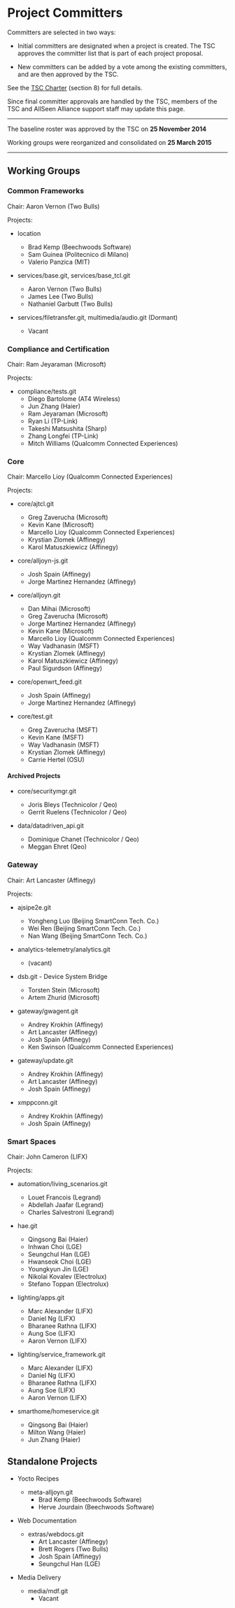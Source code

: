 # Project Committers

Committers are selected in two ways:


*  Initial committers are designated when a project is created. The TSC approves the committer list that is part of each project proposal.

*  New committers can be added by a vote among the existing committers, and are then approved by the TSC.

See the [TSC Charter](https///allseenalliance.org/about/governance/tsc/charter) (section 8) for full details.

Since final committer approvals are handled by the TSC, members of the TSC and AllSeen Alliance support staff may update this page.


----

The baseline roster was approved by the TSC on **25 November 2014**

Working groups were reorganized and consolidated on **25 March 2015**

----

## Working Groups

### Common Frameworks

Chair: Aaron Vernon (Two Bulls)

Projects:

*  location
    * Brad Kemp (Beechwoods Software)
    * Sam Guinea (Politecnico di Milano)
    * Valerio Panzica (MIT)

*  services/base.git, services/base_tcl.git
    * Aaron Vernon (Two Bulls)
    * James Lee (Two Bulls)
    * Nathaniel Garbutt (Two Bulls)

*  services/filetransfer.git, multimedia/audio.git (Dormant)
    * Vacant

### Compliance and Certification

Chair: Ram Jeyaraman (Microsoft)

Projects:

*  compliance/tests.git
    * Diego Bartolome (AT4 Wireless)
    * Jun Zhang (Haier)
    * Ram Jeyaraman (Microsoft)
    * Ryan Li (TP-Link)
    * Takeshi Matsushita (Sharp)
    * Zhang Longfei (TP-Link)
    * Mitch Williams (Qualcomm Connected Experiences)
### Core

Chair: Marcello Lioy (Qualcomm Connected Experiences)

Projects:

*  core/ajtcl.git
    * Greg Zaverucha (Microsoft)
    * Kevin Kane (Microsoft)
    * Marcello Lioy (Qualcomm Connected Experiences)
    * Krystian Zlomek (Affinegy)
    * Karol Matuszkiewicz (Affinegy)

*  core/alljoyn-js.git
    * Josh Spain (Affinegy)
    * Jorge Martinez Hernandez (Affinegy)

*  core/alljoyn.git
    * Dan Mihai (Microsoft)
    * Greg Zaverucha (Microsoft)
    * Jorge Martinez Hernandez (Affinegy)
    * Kevin Kane (Microsoft)
    * Marcello Lioy (Qualcomm Connected Experiences)
    * Way Vadhanasin (MSFT)
    * Krystian Zlomek (Affinegy)
    * Karol Matuszkiewicz (Affinegy)
    * Paul Sigurdson (Affinegy)

*  core/openwrt_feed.git
    * Josh Spain (Affinegy)
    * Jorge Martinez Hernandez (Affinegy)

*  core/test.git
    * Greg Zaverucha (MSFT)
    * Kevin Kane (MSFT)
    * Way Vadhanasin (MSFT)
    * Krystian Zlomek (Affinegy)
    * Carrie Hertel (OSU)

#### Archived Projects

*  core/securitymgr.git
    * Joris Bleys (Technicolor / Qeo)
    * Gerrit Ruelens (Technicolor / Qeo)

*  data/datadriven_api.git
    * Dominique Chanet (Technicolor / Qeo)
    * Meggan Ehret (Qeo)


### Gateway

Chair: Art Lancaster (Affinegy)

Projects:

*  ajsipe2e.git
    * Yongheng Luo (Beijing SmartConn Tech. Co.)
    * Wei Ren (Beijing SmartConn Tech. Co.)
    * Nan Wang (Beijing SmartConn Tech. Co.)

*  analytics-telemetry/analytics.git
    * (vacant)

*  dsb.git - Device System Bridge
    * Torsten Stein (Microsoft)
    * Artem Zhurid (Microsoft)

*  gateway/gwagent.git
    * Andrey Krokhin (Affinegy)
    * Art Lancaster (Affinegy)
    * Josh Spain (Affinegy)
    * Ken Swinson (Qualcomm Connected Experiences)

*  gateway/update.git
    * Andrey Krokhin (Affinegy)
    * Art Lancaster (Affinegy)
    * Josh Spain (Affinegy)

*  xmppconn.git
    * Andrey Krokhin (Affinegy)
    * Josh Spain (Affinegy)
### Smart Spaces

Chair: John Cameron (LIFX)

Projects:

*  automation/living_scenarios.git
    * Louet Francois (Legrand)
    * Abdellah Jaafar (Legrand)
    * Charles Salvestroni (Legrand)

*  hae.git
    * Qingsong Bai (Haier)
    * Inhwan Choi (LGE)
    * Seungchul Han (LGE)
    * Hwanseok Choi (LGE)
    * Youngkyun Jin (LGE)
    * Nikolai Kovalev (Electrolux)
    * Stefano Toppan (Electrolux)

*  lighting/apps.git
    * Marc Alexander (LIFX)
    * Daniel Ng (LIFX)
    * Bharanee Rathna (LIFX)
    * Aung Soe (LIFX)
    * Aaron Vernon (LIFX)

*  lighting/service_framework.git
    * Marc Alexander (LIFX)
    * Daniel Ng (LIFX)
    * Bharanee Rathna (LIFX)
    * Aung Soe (LIFX)
    * Aaron Vernon (LIFX)

*  smarthome/homeservice.git
    * Qingsong Bai (Haier)
    * Milton Wang (Haier)
    * Jun Zhang (Haier)
## Standalone Projects



*  Yocto Recipes
    * meta-alljoyn.git
      * Brad Kemp (Beechwoods Software)
      * Herve Jourdain (Beechwoods Software)

*  Web Documentation
    * extras/webdocs.git
      * Art Lancaster (Affinegy)
      * Brett Rogers (Two Bulls)
      * Josh Spain (Affinegy)
      * Seungchul Han (LGE)

*  Media Delivery
    * media/mdf.git
      * Vacant
